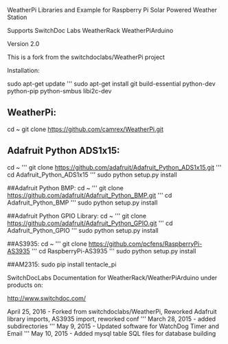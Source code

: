 WeatherPi Libraries and Example for Raspberry Pi Solar Powered Weather Station

Supports SwitchDoc Labs WeatherRack WeatherPiArduino

Version 2.0

This is a fork from the switchdoclabs/WeatherPi project

Installation:

sudo apt-get update
'''
sudo apt-get install git build-essential python-dev python-pip python-smbus libi2c-dev

## WeatherPi:
cd ~
git clone https://github.com/camrex/WeatherPi.git

## Adafruit Python ADS1x15:
cd ~
'''
git clone https://github.com/adafruit/Adafruit_Python_ADS1x15.git
'''
cd Adafruit_Python_ADS1x15
'''
sudo python setup.py install

##Adafruit Python BMP:
cd ~
'''
git clone https://github.com/adafruit/Adafruit_Python_BMP.git
'''
cd Adafruit_Python_BMP
'''
sudo python setup.py install

##Adafruit Python GPIO Library:
cd ~
'''
git clone https://github.com/adafruit/Adafruit_Python_GPIO.git
'''
cd Adafruit_Python_GPIO
'''
sudo python setup.py install

##AS3935:
cd ~
'''
git clone https://github.com/pcfens/RaspberryPi-AS3935
'''
cd RaspberryPi-AS3935
'''
sudo python setup.py install

##AM2315:
sudo pip install tentacle_pi

SwitchDocLabs Documentation for WeatherRack/WeatherPiArduino under products on:

http://www.switchdoc.com/

April 25, 2016 - Forked from switchdoclabs/WeatherPi, Reworked Adafruit library imports, AS3935 import, reworked conf
'''
March 28, 2015 - added subdirectories
'''
May 9, 2015 - Updated software for WatchDog Timer and Email
'''
May 10, 2015 - Added mysql table SQL files for database building 

